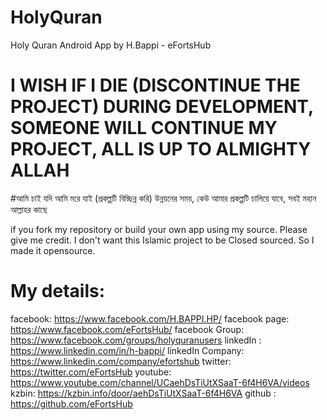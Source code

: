 # HolyQuran
Holy Quran Android App by H.Bappi - eFortsHub


# I WISH IF I DIE (DISCONTINUE THE PROJECT)  DURING DEVELOPMENT, SOMEONE WILL CONTINUE MY PROJECT, ALL IS UP TO ALMIGHTY ALLAH

#আমি চাই যদি আমি মরে যাই (প্রকল্পটি বিচ্ছিন্ন করি) উন্নয়নের সময়, কেউ আমার প্রকল্পটি চালিয়ে যাবে, সবই মহান আল্লাহর কাছে


if you fork my repository or build your own app using my source. Please give me credit. I don't want this Islamic project to be Closed sourced.
So I made it opensource.




# My details:
facebook:  https://www.facebook.com/H.BAPPI.HP/
facebook page:  https://www.facebook.com/eFortsHub/
facebook Group: https://www.facebook.com/groups/holyquranusers
linkedIn : https://www.linkedin.com/in/h-bappi/
linkedIn Company: https://www.linkedin.com/company/efortshub
twitter: https://twitter.com/eFortsHub
youtube: https://www.youtube.com/channel/UCaehDsTiUtXSaaT-6f4H6VA/videos
kzbin: https://kzbin.info/door/aehDsTiUtXSaaT-6f4H6VA
github : https://github.com/eFortsHub
